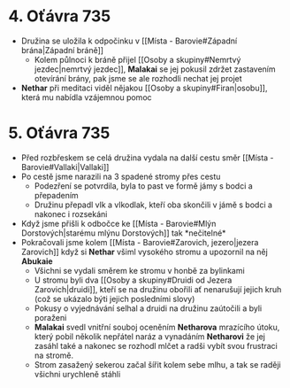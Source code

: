 # 4. Oťávra 735
- Družina se uložila k odpočinku v [[Místa - Barovie#Západní brána|Západní bráně]]
	- Kolem půlnoci k bráně přijel [[Osoby a skupiny#Nemrtvý jezdec|nemrtvý jezdec]], **Malakai** se jej pokusil zdržet zastavením otevírání brány, pak jsme se ale rozhodli nechat jej projet
- **Nethar** při meditaci viděl nějakou [[Osoby a skupiny#Firan|osobu]], která mu nabídla vzájemnou pomoc
# 5. Oťávra 735
- Před rozbřeskem se celá družina vydala na další cestu směr [[Místa - Barovie#Vallaki|Vallaki]]
- Po cestě jsme narazili na 3 spadené stromy přes cestu
	- Podezření se potvrdila, byla to past ve formě jámy s bodci a přepadením
	- Družinu přepadl vlk a vlkodlak, kteří oba skončili v jámě s bodci a nakonec i rozsekáni
- Když jsme přišli k odbočce ke [[Místa - Barovie#Mlýn Dorstových|starému mlýnu Dorstových]] tak \*nečitelné*
- Pokračovali jsme kolem [[Místa - Barovie#Zarovich, jezero|jezera Zarovich]] když si **Nethar** všiml vysokého stromu a upozornil na něj **Abukaie**
	- Všichni se vydali směrem ke stromu v honbě za bylinkami
	- U stromu byli dva [[Osoby a skupiny#Druidi od Jezera Zarovich|druidi]], kteří se na družinu obořili ať nenarušují jejich kruh (což se ukázalo býti jejich posledními slovy)
	- Pokusy o vyjednávání selhal a druidi na družinu zaútočili a byli poraženi
	- **Malakai** svedl vnitřní souboj oceněním **Netharova** mrazícího útoku, který pobil několik nepřátel naráz a vynadáním **Netharovi** že jej zasáhl také a nakonec se rozhodl mlčet a radši vybít svou frustraci na stromě.
	- Strom zasažený sekerou začal šířit kolem sebe mlhu, a tak se raději všichni urychleně stáhli